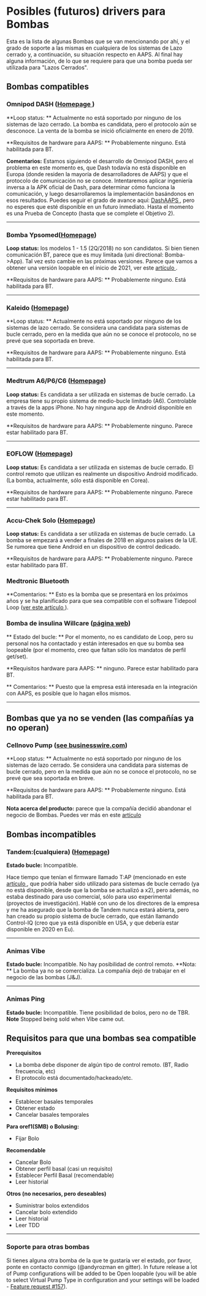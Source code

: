 # Posibles (futuros) drivers para Bombas

Esta es la lista de algunas Bombas que se van mencionando por ahí, y el grado de soporte a las mismas en cualquiera de los sistemas de Lazo cerrado y, a continuación, su situación respecto en AAPS. Al final hay alguna información, de lo que se requiere para que una bomba pueda ser utilizada para "Lazos Cerrados".

## Bombas compatibles

### Omnipod DASH ([Homepage ](https://www.myomnipod.com/DASH))

**Loop status: ** Actualmente no está soportado por ninguno de los sistemas de lazo cerrado. La bomba es candidata, pero el protocolo aún se desconoce. La venta de la bomba se inició oficialmente en enero de 2019.

**Requisitos de hardware para AAPS: ** Probablemente ninguno. Está habilitada para BT.

**Comentarios:** Estamos siguiendo el desarrollo de Omnipod DASH, pero el problema en este momento es, que Dash todavía no está disponible en Europa (donde residen la mayoría de desarrolladores de AAPS) y que el protocolo de comunicación no se conoce. Intentaremos aplicar ingeniería inversa a la APK oficial de Dash, para determinar cómo funciona la comunicación, y luego desarrollaremos la implementación basándonos en esos resultados. Puedes seguir el grado de avance aquí: [DashAAPS ](https://github.com/andyrozman/DashAAPS/projects/1), pero no esperes que esté disponible en un futuro inmediato. Hasta el momento es una Prueba de Concepto (hasta que se complete el Objetivo 2).

* * *

### Bomba Ypsomed([Homepage](https://www.ypsomed.com/en/diabetes-care-mylife.html))

**Loop status:** los modelos 1 - 1.5 (2Q/2018) no son candidatos. Si bien tienen comunicación BT, parece que es muy limitada (uni directional: Bomba->App). Tal vez esto cambie en las próximas versiones. Parece que vamos a obtener una versión loopable en el inicio de 2021, ver este [ artículo ](https://www.ypsomed.com/en/media/details/ypsomed-and-dexcom-enter-into-partnership-to-drive-closed-loop-system.html?fbclid=IwAR3gYSMz8dvPARYgbj5djm4Yxa7JdFthfzOrrg94C9Bigj6RGeycxSfGHyg).

**Requisitos de hardware para AAPS: ** Probablemente ninguno. Está habilitada para BT.

* * *

### Kaleido ([Homepage](https://www.hellokaleido.com/))

**Loop status: ** Actualmente no está soportado por ninguno de los sistemas de lazo cerrado. Se considera una candidata para sistemas de bucle cerrado, pero en la medida que aún no se conoce el protocolo, no se prevé que sea soportada en breve.

**Requisitos de hardware para AAPS: ** Probablemente ninguno. Está habilitada para BT.

* * *

### Medtrum A6/P6/C6 ([Homepage](http://www.medtrum.com/P6.html))

**Loop status:** Es candidata a ser utilizada en sistemas de bucle cerrado. La empresa tiene su propio sistema de medio-bucle limitado (A6). Controlable a través de la apps iPhone. No hay ninguna app de Android disponible en este momento.

**Requisitos de hardware para AAPS: ** Probablemente ninguno. Parece estar habilitado para BT.

* * *

### EOFLOW ([Homepage](http://www.eoflow.com/eng/main/main.html))

**Loop status:** Es candidata a ser utilizada en sistemas de bucle cerrado. El control remoto que utilizan es realmente un dispositivo Android modificado. (La bomba, actualmente, sólo está disponible en Corea).

**Requisitos de hardware para AAPS: ** Probablemente ninguno. Parece estar habilitado para BT.

* * *

### Accu-Chek Solo ([Homepage](https://www.roche.com/media/releases/med-cor-2018-07-23.htm))

**Loop status:** Es candidata a ser utilizada en sistemas de bucle cerrado. La bomba se empezará a vender a finales de 2018 en algunos países de la UE. Se rumorea que tiene Android en un dispositivo de control dedicado.

**Requisitos de hardware para AAPS: ** Probablemente ninguno. Parece estar habilitado para BT.

### Medtronic Bluetooth

**Comentarios: ** Esto es la bomba que se presentará en los próximos años y se ha planificado para que sea compatible con el software Tidepool Loop ([ver este artículo ](https://www.tidepool.org/blog/tidepool-loop-medtronic-collaboration)).

### Bomba de insulina Willcare ([página web](http://en.shinmyungmedi.com))

** Estado del bucle: ** Por el momento, no es candidato de Loop, pero su personal nos ha contactado y están interesados en que su bomba sea loopeable (por el momento, creo que faltan sólo los mandatos de perfil get/set).

**Requisitos hardware para AAPS: ** ninguno. Parece estar habilitado para BT.

** Comentarios: ** Puesto que la empresa está interesada en la integración con AAPS, es posible que lo hagan ellos mismos.

* * *

## Bombas que ya no se venden (las compañías ya no operan)

### Cellnovo Pump ([see businesswire.com](https://www.businesswire.com/news/home/20190328005829/en/Cellnovo-Stops-Manufacturing-and-Commercial-Operations))

**Loop status: ** Actualmente no está soportado por ninguno de los sistemas de lazo cerrado. Se considera una candidata para sistemas de bucle cerrado, pero en la medida que aún no se conoce el protocolo, no se prevé que sea soportada en breve.

**Requisitos de hardware para AAPS: ** Probablemente ninguno. Está habilitada para BT.

**Nota acerca del producto:** parece que la compañía decidió abandonar el negocio de Bombas. Puedes ver más en este [artículo](https://diabetogenic.wordpress.com/2019/04/01/and-then-cellnovo-disappeared/?fbclid=IwAR12Ow6gVbEOuD1zw7aNjBwqj5_aPkPipteHY1VHBvT3mchlH2y7Us6ZeAU)

## Bombas incompatibles

### Tandem:(cualquiera) ([Homepage](https://www.tandemdiabetes.com/))

**Estado bucle:** Incompatible.

Hace tiempo que tenían el firmware llamado T:AP (mencionado en este [artículo ](https://www.liebertpub.com/doi/full/10.1089/dia.2018.0278?url_ver=Z39.88-2003&rfr_id=ori%3Arid%3Acrossref.org&rfr_dat=cr_pub%3Dpubmed&), que podría haber sido utilizado para sistemas de bucle cerrado (ya no está disponible, desde que la bomba se actualizó a x2), pero además, no estaba destinado para uso comercial, sólo para uso experimental (proyectos de investigación). Hablé con uno de los directores de la empresa y me ha asegurado que la bomba de Tandem nunca estará abierta, pero han creado su propio sistema de bucle cerrado, que están llamando Control-IQ (creo que ya está disponible en USA, y que debería estar disponible en 2020 en Eu).

* * *

### Animas Vibe

**Estado bucle:** Incompatible. No hay posibilidad de control remoto. **Nota: ** La bomba ya no se comercializa. La compañía dejó de trabajar en el negocio de las bombas (J&J).

* * *

### Animas Ping

**Estado bucle:** Incompatible. Tiene posibilidad de bolos, pero no de TBR. **Note** Stopped being sold when Vibe came out.

## Requisitos para que una bombas sea compatible

**Prerequisitos**

- La bomba debe disponer de algún tipo de control remoto. (BT, Radio frecuencia, etc)
- El protocolo está documentado/hackeado/etc.

**Requisitos mínimos**

- Establecer basales temporales
- Obtener estado
- Cancelar basales temporales

**Para oref1(SMB) o Bolusing:**

- Fijar Bolo

**Recomendable**

- Cancelar Bolo
- Obtener perfil basal (casi un requisito)
- Establecer Perfil Basal (recomendable)
- Leer historial 

**Otros (no necesarios, pero deseables)**

- Suministrar bolos extendidos
- Cancelar bolo extendido
- Leer historial
- Leer TDD

* * *

### Soporte para otras bombas

Si tienes alguna otra bomba de la que te gustaría ver el estado, por favor, ponte en contacto conmigo (@andyrozman en gitter). In future release a lot of Pump configurations will be added to be Open loopable (you will be able to select Virtual Pump Type in configuration and your settings will be loaded - [Feature request #157](https://github.com/nightscout/AndroidAPS/issues/157)).